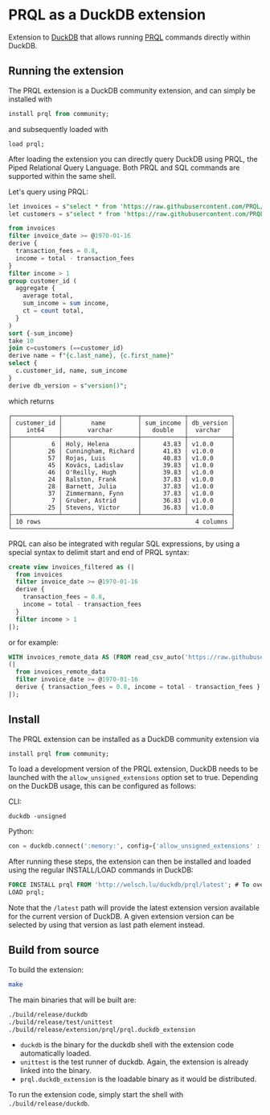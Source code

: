 # PRQL as a DuckDB extension

Extension to [DuckDB](https://duckdb.org) that allows running [PRQL](https://prql-lang.org) commands directly within DuckDB.

## Running the extension

The PRQL extension is a DuckDB community extension, and can simply be installed with

```sql
install prql from community;
```

and subsequently loaded with

```
load prql;
```

After loading the extension you can directly query DuckDB using PRQL, the Piped Relational Query Language. Both PRQL and SQL commands are supported within the same shell.

Let's query using PRQL:

```sql
let invoices = s"select * from 'https://raw.githubusercontent.com/PRQL/prql/0.8.0/prql-compiler/tests/integration/data/chinook/invoices.csv'"
let customers = s"select * from 'https://raw.githubusercontent.com/PRQL/prql/0.8.0/prql-compiler/tests/integration/data/chinook/customers.csv'"

from invoices
filter invoice_date >= @1970-01-16
derive {
  transaction_fees = 0.8,
  income = total - transaction_fees
}
filter income > 1
group customer_id (
  aggregate {
    average total,
    sum_income = sum income,
    ct = count total,
  }
)
sort {-sum_income}
take 10
join c=customers (==customer_id)
derive name = f"{c.last_name}, {c.first_name}"
select {
  c.customer_id, name, sum_income
}
derive db_version = s"version()";
```

which returns

```
┌─────────────┬─────────────────────┬────────────┬────────────┐
│ customer_id │        name         │ sum_income │ db_version │
│    int64    │       varchar       │   double   │  varchar   │
├─────────────┼─────────────────────┼────────────┼────────────┤
│           6 │ Holý, Helena        │      43.83 │ v1.0.0     │
│          26 │ Cunningham, Richard │      41.83 │ v1.0.0     │
│          57 │ Rojas, Luis         │      40.83 │ v1.0.0     │
│          45 │ Kovács, Ladislav    │      39.83 │ v1.0.0     │
│          46 │ O'Reilly, Hugh      │      39.83 │ v1.0.0     │
│          24 │ Ralston, Frank      │      37.83 │ v1.0.0     │
│          28 │ Barnett, Julia      │      37.83 │ v1.0.0     │
│          37 │ Zimmermann, Fynn    │      37.83 │ v1.0.0     │
│           7 │ Gruber, Astrid      │      36.83 │ v1.0.0     │
│          25 │ Stevens, Victor     │      36.83 │ v1.0.0     │
├─────────────┴─────────────────────┴────────────┴────────────┤
│ 10 rows                                           4 columns │
└─────────────────────────────────────────────────────────────┘
```

PRQL can also be integrated with regular SQL expressions, by using a special syntax to delimit start and end of PRQL syntax:

```sql
create view invoices_filtered as (|
  from invoices
  filter invoice_date >= @1970-01-16
  derive {
    transaction_fees = 0.8,
    income = total - transaction_fees
  }
  filter income > 1
|);
```

or for example:

```sql
WITH invoices_remote_data AS (FROM read_csv_auto('https://raw.githubusercontent.com/PRQL/prql/0.8.0/prql-compiler/tests/integration/data/chinook/invoices.csv'))
(|
  from invoices_remote_data
  filter invoice_date >= @1970-01-16
  derive { transaction_fees = 0.8, income = total - transaction_fees }
|);
```

## Install

The PRQL extension can be installed as a DuckDB community extension via

```sql
install prql from community;
```

To load a development version of the PRQL extension, DuckDB needs to be launched with the `allow_unsigned_extensions` option set to true.
Depending on the DuckDB usage, this can be configured as follows:

CLI:
```shell
duckdb -unsigned
```

Python:
```python
con = duckdb.connect(':memory:', config={'allow_unsigned_extensions' : 'true'})
```

After running these steps, the extension can then be installed and loaded using the regular INSTALL/LOAD commands in DuckDB:
```sql
FORCE INSTALL prql FROM 'http://welsch.lu/duckdb/prql/latest'; # To override current installation with latest
LOAD prql;
```

Note that the `/latest` path will provide the latest extension version available for the current version of DuckDB.
A given extension version can be selected by using that version as last path element instead.

## Build from source
To build the extension:
```sh
make
```
The main binaries that will be built are:
```sh
./build/release/duckdb
./build/release/test/unittest
./build/release/extension/prql/prql.duckdb_extension
```
- `duckdb` is the binary for the duckdb shell with the extension code automatically loaded.
- `unittest` is the test runner of duckdb. Again, the extension is already linked into the binary.
- `prql.duckdb_extension` is the loadable binary as it would be distributed.

To run the extension code, simply start the shell with `./build/release/duckdb`.

